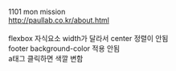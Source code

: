 1101 mon mission<br>
http://paullab.co.kr/about.html
<br>
<br>
flexbox 자식요소 width가 달라서 center 정렬이 안됨 <br>
footer background-color 적용 안됨<br>
a태그 클릭하면 색깔 변함<br>
